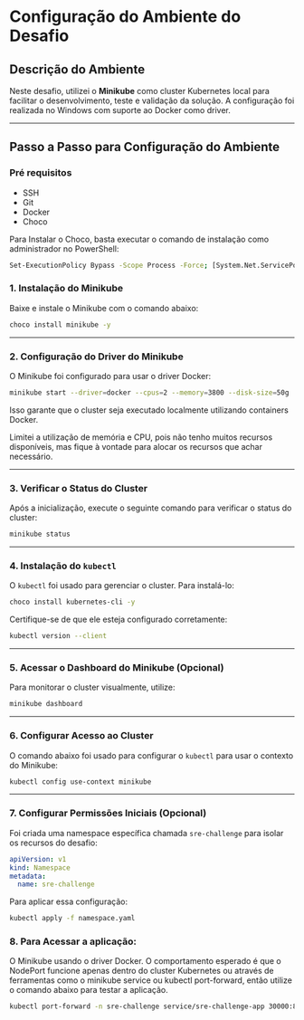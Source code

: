 
# Configuração do Ambiente do Desafio

## Descrição do Ambiente

Neste desafio, utilizei o **Minikube** como cluster Kubernetes local para facilitar o desenvolvimento, teste e validação da solução. A configuração foi realizada no Windows com suporte ao Docker como driver.

---

## Passo a Passo para Configuração do Ambiente

### Pré requisitos
- SSH
- Git 
- Docker
- Choco

Para Instalar o Choco, basta executar o comando de instalação como administrador no PowerShell:
```bash
Set-ExecutionPolicy Bypass -Scope Process -Force; [System.Net.ServicePointManager]::SecurityProtocol = [System.Net.ServicePointManager]::SecurityProtocol -bor 3072; iex ((New-Object System.Net.WebClient).DownloadString('https://community.chocolatey.org/install.ps1'))
```

### 1. Instalação do Minikube

Baixe e instale o Minikube com o comando abaixo:

```bash
choco install minikube -y
```
---

### 2. Configuração do Driver do Minikube

O Minikube foi configurado para usar o driver Docker:

```bash
minikube start --driver=docker --cpus=2 --memory=3800 --disk-size=50g
```

Isso garante que o cluster seja executado localmente utilizando containers Docker.

Limitei a utilização de memória e CPU, pois não tenho muitos recursos disponíveis, mas fique à vontade para alocar os recursos que achar necessário.

---

### 3. Verificar o Status do Cluster

Após a inicialização, execute o seguinte comando para verificar o status do cluster:

```bash
minikube status
```

---

### 4. Instalação do `kubectl`

O `kubectl` foi usado para gerenciar o cluster. Para instalá-lo:

```bash
choco install kubernetes-cli -y
```

Certifique-se de que ele esteja configurado corretamente:

```bash
kubectl version --client
```

---

### 5. Acessar o Dashboard do Minikube (Opcional)

Para monitorar o cluster visualmente, utilize:

```bash
minikube dashboard
```

---

### 6. Configurar Acesso ao Cluster

O comando abaixo foi usado para configurar o `kubectl` para usar o contexto do Minikube:

```bash
kubectl config use-context minikube
```

---

### 7. Configurar Permissões Iniciais (Opcional)

Foi criada uma namespace específica chamada `sre-challenge` para isolar os recursos do desafio:

```yaml
apiVersion: v1
kind: Namespace
metadata:
  name: sre-challenge
```

Para aplicar essa configuração:

```bash
kubectl apply -f namespace.yaml
```

### 8. Para Acessar a aplicação:

O Minikube usando o driver Docker. O comportamento esperado é que o NodePort funcione apenas dentro do cluster Kubernetes ou através de ferramentas como o minikube service ou kubectl port-forward, então utilize o comando abaixo para testar a aplicação.

``` bash
kubectl port-forward -n sre-challenge service/sre-challenge-app 30000:8080
```
